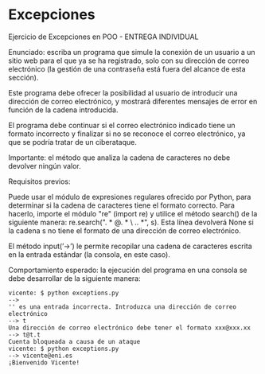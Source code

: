 # Excepciones
Ejercicio de Excepciones en POO - ENTREGA INDIVIDUAL

Enunciado: escriba un programa que simule la conexión de un usuario a un sitio web para el que ya se ha registrado, solo con su dirección de correo electrónico (la gestión de una contraseña está fuera del alcance de esta sección). 

Este programa debe ofrecer la posibilidad al usuario de introducir una dirección de correo electrónico, y mostrará diferentes mensajes de error en función de la cadena introducida. 

El programa debe continuar si el correo electrónico indicado tiene un formato incorrecto y finalizar si no se reconoce el correo electrónico, ya que se podría tratar de un ciberataque. 

Importante: el método que analiza la cadena de caracteres no debe devolver ningún valor.

Requisitos previos:

Puede usar el módulo de expresiones regulares ofrecido por Python, para determinar si la cadena de caracteres tiene el formato correcto. Para hacerlo, importe el módulo "re" (import re) y utilice el método search() de la siguiente manera: re.search(". * @. * \ .. *", s). Esta línea devolverá None si la cadena s no tiene el formato de una dirección de correo electrónico.

El método input(’->’) le permite recopilar una cadena de caracteres escrita en la entrada estándar (la consola, en este caso).

Comportamiento esperado: la ejecución del programa en una consola se debe desarrollar de la siguiente manera:

````
vicente: $ python exceptions.py 
--> 
'' es una entrada incorrecta. Introduzca una dirección de correo 
electrónico 
--> t 
Una dirección de correo electrónico debe tener el formato xxx@xxx.xx 
--> t@t.t 
Cuenta bloqueada a causa de un ataque 
vicente: $ python exceptions.py 
--> vicente@eni.es 
¡Bienvenido Vicente! 

````

